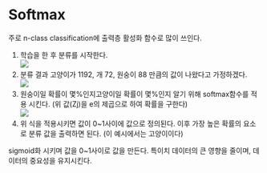 # Softmax  
주로 n-class classification에 출력층 활성화 함수로 많이 쓰인다.

1. 학습을 한 후 분류를 시작한다.  
![](16-1.png)  
2. 분류 결과 고양이가 1192, 개 72, 원숭이 88 만큼의 값이 나왔다고 가정하겠다.  
![](16-2.png)  
3. 원숭이일 확률이 몇%인지고양이일 확률이 몇%인지 알기 위해 softmax함수를 적용 시킨다. (위 값(Zj)을 e의 제곱으로 하여 확률을 구한다)  
![](16-3.png)  
4. 위 식을 적용시키면 값이 0~1사이에 값으로 정의된다. 이후 가장 높은 확률의 요소로 분류 값을 출력하면 된다. (이 예시에서는 고양이이다)

sigmoid화 시키며 값을 0~1사이로 값을 만든다. 특이치 데이터의 큰 영향을 줄이며, 데이터의 중요성을 유지시킨다.

